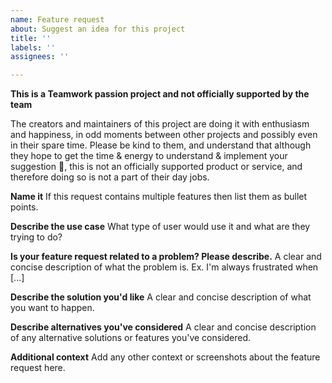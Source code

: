```yaml
---
name: Feature request
about: Suggest an idea for this project
title: ''
labels: ''
assignees: ''

---
```


**This is a Teamwork passion project and not officially supported by the team**

The creators and maintainers of this project are doing it with enthusiasm and happiness, in odd moments between other projects and possibly even in their spare time. Please be kind to them, and understand that although they hope to get the time & energy to understand & implement your suggestion :crossed_fingers:, this is not an officially supported product or service, and therefore doing so is not a part of their day jobs.

**Name it**
If this request contains multiple features then list them as bullet points.

**Describe the use case**
What type of user would use it and what are they trying to do?

**Is your feature request related to a problem? Please describe.**
A clear and concise description of what the problem is. Ex. I'm always frustrated when [...]

**Describe the solution you'd like**
A clear and concise description of what you want to happen.

**Describe alternatives you've considered**
A clear and concise description of any alternative solutions or features you've considered.

**Additional context**
Add any other context or screenshots about the feature request here.
